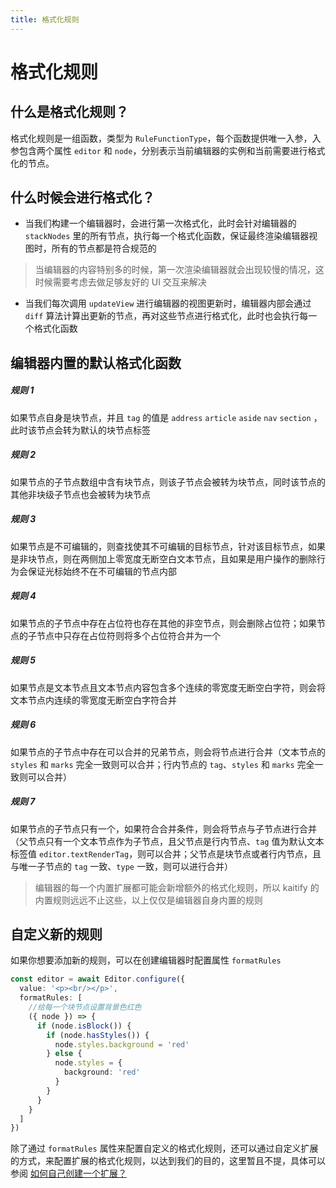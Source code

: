```yaml
---
title: 格式化规则
---
```


# 格式化规则

## 什么是格式化规则？

格式化规则是一组函数，类型为 `RuleFunctionType`，每个函数提供唯一入参，入参包含两个属性 `editor` 和 `node`，分别表示当前编辑器的实例和当前需要进行格式化的节点。

## 什么时候会进行格式化？

- 当我们构建一个编辑器时，会进行第一次格式化，此时会针对编辑器的 `stackNodes` 里的所有节点，执行每一个格式化函数，保证最终渲染编辑器视图时，所有的节点都是符合规范的

> 当编辑器的内容特别多的时候，第一次渲染编辑器就会出现较慢的情况，这时候需要考虑去做足够友好的 UI 交互来解决

- 当我们每次调用 `updateView` 进行编辑器的视图更新时，编辑器内部会通过 `diff` 算法计算出更新的节点，再对这些节点进行格式化，此时也会执行每一个格式化函数

## 编辑器内置的默认格式化函数

##### 规则 1

如果节点自身是块节点，并且 `tag` 的值是 `address` `article` `aside` `nav` `section` ，此时该节点会转为默认的块节点标签

##### 规则 2

如果节点的子节点数组中含有块节点，则该子节点会被转为块节点，同时该节点的其他非块级子节点也会被转为块节点

##### 规则 3

如果节点是不可编辑的，则查找使其不可编辑的目标节点，针对该目标节点，如果是非块节点，则在两侧加上零宽度无断空白文本节点，且如果是用户操作的删除行为会保证光标始终不在不可编辑的节点内部

##### 规则 4

如果节点的子节点中存在占位符也存在其他的非空节点，则会删除占位符；如果节点的子节点中只存在占位符则将多个占位符合并为一个

##### 规则 5

如果节点是文本节点且文本节点内容包含多个连续的零宽度无断空白字符，则会将文本节点内连续的零宽度无断空白字符合并

##### 规则 6

如果节点的子节点中存在可以合并的兄弟节点，则会将节点进行合并（文本节点的 `styles` 和 `marks` 完全一致则可以合并；行内节点的 `tag`、`styles` 和 `marks` 完全一致则可以合并）

##### 规则 7

如果节点的子节点只有一个，如果符合合并条件，则会将节点与子节点进行合并（父节点只有一个文本节点作为子节点，且父节点是行内节点、`tag` 值为默认文本标签值 `editor.textRenderTag`，则可以合并；父节点是块节点或者行内节点，且与唯一子节点的 `tag` 一致、`type` 一致，则可以进行合并）

> 编辑器的每一个内置扩展都可能会新增额外的格式化规则，所以 kaitify 的内置规则远远不止这些，以上仅仅是编辑器自身内置的规则

## 自定义新的规则

如果你想要添加新的规则，可以在创建编辑器时配置属性 `formatRules`

```ts
const editor = await Editor.configure({
  value: '<p><br/></p>',
  formatRules: [
    //给每一个块节点设置背景色红色
    ({ node }) => {
      if (node.isBlock()) {
        if (node.hasStyles()) {
          node.styles.background = 'red'
        } else {
          node.styles = {
            background: 'red'
          }
        }
      }
    }
  ]
})
```

除了通过 `formatRules` 属性来配置自定义的格式化规则，还可以通过自定义扩展的方式，来配置扩展的格式化规则，以达到我们的目的，这里暂且不提，具体可以参阅 [如何自己创建一个扩展？](/extensions/custom-extension)
